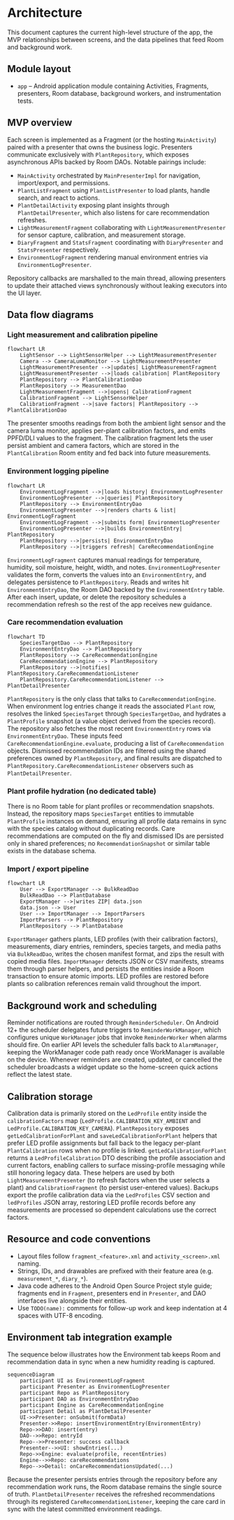 # Architecture

This document captures the current high-level structure of the app, the MVP relationships between
screens, and the data pipelines that feed Room and background work.

## Module layout

- `app` – Android application module containing Activities, Fragments, presenters, Room database,
  background workers, and instrumentation tests.

## MVP overview

Each screen is implemented as a Fragment (or the hosting `MainActivity`) paired with a presenter
that
owns the business logic. Presenters communicate exclusively with `PlantRepository`, which exposes
asynchronous APIs backed by Room DAOs. Notable pairings include:

- `MainActivity` orchestrated by `MainPresenterImpl` for navigation, import/export, and permissions.
- `PlantListFragment` using `PlantListPresenter` to load plants, handle search, and react to
  actions.
- `PlantDetailActivity` exposing plant insights through `PlantDetailPresenter`, which also listens
  for
  care recommendation refreshes.
- `LightMeasurementFragment` collaborating with `LightMeasurementPresenter` for sensor capture,
  calibration, and measurement storage.
- `DiaryFragment` and `StatsFragment` coordinating with `DiaryPresenter` and `StatsPresenter`
  respectively.
- `EnvironmentLogFragment` rendering manual environment entries via `EnvironmentLogPresenter`.

Repository callbacks are marshalled to the main thread, allowing presenters to update their attached
views synchronously without leaking executors into the UI layer.

## Data flow diagrams

### Light measurement and calibration pipeline

```mermaid
flowchart LR
    LightSensor --> LightSensorHelper --> LightMeasurementPresenter
    Camera --> CameraLumaMonitor --> LightMeasurementPresenter
    LightMeasurementPresenter -->|updates| LightMeasurementFragment
    LightMeasurementPresenter -->|loads calibration| PlantRepository
    PlantRepository --> PlantCalibrationDao
    PlantRepository --> MeasurementDao
    LightMeasurementFragment -->|opens| CalibrationFragment
    CalibrationFragment --> LightSensorHelper
    CalibrationFragment -->|save factors| PlantRepository --> PlantCalibrationDao
```

The presenter smooths readings from both the ambient light sensor and the camera luma monitor,
applies
per-plant calibration factors, and emits PPFD/DLI values to the fragment. The calibration fragment
lets the user persist ambient and camera factors, which are stored in the `PlantCalibration` Room
entity and fed back into future measurements.

### Environment logging pipeline

```mermaid
flowchart LR
    EnvironmentLogFragment -->|loads history| EnvironmentLogPresenter
    EnvironmentLogPresenter -->|queries| PlantRepository
    PlantRepository --> EnvironmentEntryDao
    EnvironmentLogPresenter -->|renders charts & list| EnvironmentLogFragment
    EnvironmentLogFragment -->|submits form| EnvironmentLogPresenter
    EnvironmentLogPresenter -->|builds EnvironmentEntry| PlantRepository
    PlantRepository -->|persists| EnvironmentEntryDao
    PlantRepository -->|triggers refresh| CareRecommendationEngine
```

`EnvironmentLogFragment` captures manual readings for temperature, humidity, soil moisture, height,
width, and notes. `EnvironmentLogPresenter` validates the form, converts the values into an
`EnvironmentEntry`, and delegates persistence to `PlantRepository`. Reads and writes hit
`EnvironmentEntryDao`, the Room DAO backed by the `EnvironmentEntry` table. After each insert,
update, or delete the repository schedules a recommendation refresh so the rest of the app receives
new guidance.

### Care recommendation evaluation

```mermaid
flowchart TD
    SpeciesTargetDao --> PlantRepository
    EnvironmentEntryDao --> PlantRepository
    PlantRepository --> CareRecommendationEngine
    CareRecommendationEngine --> PlantRepository
    PlantRepository -->|notifies| PlantRepository.CareRecommendationListener
    PlantRepository.CareRecommendationListener --> PlantDetailPresenter
```

`PlantRepository` is the only class that talks to `CareRecommendationEngine`. When environment log
entries change it reads the associated `Plant` row, resolves the linked `SpeciesTarget` through
`SpeciesTargetDao`, and hydrates a `PlantProfile` snapshot (a value object derived from the species
record). The repository also fetches the most recent `EnvironmentEntry` rows via
`EnvironmentEntryDao`. These inputs feed `CareRecommendationEngine.evaluate`, producing a list of
`CareRecommendation` objects. Dismissed recommendation IDs are filtered using the shared preferences
owned by `PlantRepository`, and final results are dispatched to
`PlantRepository.CareRecommendationListener` observers such as `PlantDetailPresenter`.

### Plant profile hydration (no dedicated table)

There is no Room table for plant profiles or recommendation snapshots. Instead, the repository maps
`SpeciesTarget` entities to immutable `PlantProfile` instances on demand, ensuring all profile data
remains in sync with the species catalog without duplicating records. Care recommendations are
computed on the fly and dismissed IDs are persisted only in shared preferences; no
`RecommendationSnapshot` or similar table exists in the database schema.

### Import / export pipeline

```mermaid
flowchart LR
    User --> ExportManager --> BulkReadDao
    BulkReadDao --> PlantDatabase
    ExportManager -->|writes ZIP| data.json
    data.json --> User
    User --> ImportManager --> ImportParsers
    ImportParsers --> PlantRepository
    PlantRepository --> PlantDatabase
```

`ExportManager` gathers plants, LED profiles (with their calibration factors), measurements, diary
entries, reminders, species targets, and media paths via `BulkReadDao`, writes the chosen manifest
format, and zips the result with copied media files. `ImportManager` detects JSON or CSV manifests,
streams them through parser helpers, and persists the entities inside a Room transaction to ensure
atomic imports. LED profiles are restored before plants so calibration references remain valid
throughout the import.

## Background work and scheduling

Reminder notifications are routed through `ReminderScheduler`. On Android 12+ the scheduler
delegates
future triggers to `ReminderWorkManager`, which configures unique `WorkManager` jobs that invoke
`ReminderWorker` when alarms should fire. On earlier API levels the scheduler falls back to
`AlarmManager`, keeping the WorkManager code path ready once WorkManager is available on the device.
Whenever reminders are created, updated, or cancelled the scheduler broadcasts a widget update so
the
home-screen quick actions reflect the latest state.

## Calibration storage

Calibration data is primarily stored on the `LedProfile` entity inside the `calibrationFactors` map
(`LedProfile.CALIBRATION_KEY_AMBIENT` and `LedProfile.CALIBRATION_KEY_CAMERA`).
`PlantRepository` exposes `getLedCalibrationForPlant` and `saveLedCalibrationForPlant` helpers that
prefer LED profile assignments but fall back to the legacy per-plant `PlantCalibration` rows when no
profile is linked. `getLedCalibrationForPlant` returns a `LedProfileCalibration` DTO describing the
profile association and current factors, enabling callers to surface missing-profile messaging while
still honoring legacy data. These helpers are used by both `LightMeasurementPresenter` (to refresh
factors when the user selects a plant) and `CalibrationFragment` (to persist user-entered values).
Backups export the profile calibration data via the `LedProfiles` CSV section and `ledProfiles` JSON
array, restoring LED profile records before any measurements are processed so dependent calculations
use
the correct factors.

## Resource and code conventions

- Layout files follow `fragment_<feature>.xml` and `activity_<screen>.xml` naming.
- Strings, IDs, and drawables are prefixed with their feature area (e.g. `measurement_*`,
  `diary_*`).
- Java code adheres to the Android Open Source Project style guide; fragments end in `Fragment`,
  presenters end in `Presenter`, and DAO interfaces live alongside their entities.
- Use `TODO(name):` comments for follow-up work and keep indentation at 4 spaces with UTF-8
  encoding.

## Environment tab integration example

The sequence below illustrates how the Environment tab keeps Room and recommendation data in sync
when a new humidity reading is captured.

```mermaid
sequenceDiagram
    participant UI as EnvironmentLogFragment
    participant Presenter as EnvironmentLogPresenter
    participant Repo as PlantRepository
    participant DAO as EnvironmentEntryDao
    participant Engine as CareRecommendationEngine
    participant Detail as PlantDetailPresenter
    UI->>Presenter: onSubmit(formData)
    Presenter->>Repo: insertEnvironmentEntry(EnvironmentEntry)
    Repo->>DAO: insert(entry)
    DAO-->>Repo: entryId
    Repo-->>Presenter: success callback
    Presenter-->>UI: showEntries(...)
    Repo->>Engine: evaluate(profile, recentEntries)
    Engine-->>Repo: careRecommendations
    Repo-->>Detail: onCareRecommendationsUpdated(...)
```

Because the presenter persists entries through the repository before any recommendation work runs,
the Room database remains the single source of truth. `PlantDetailPresenter` receives the refreshed
recommendations through its registered `CareRecommendationListener`, keeping the care card in sync
with the latest committed environment readings.
